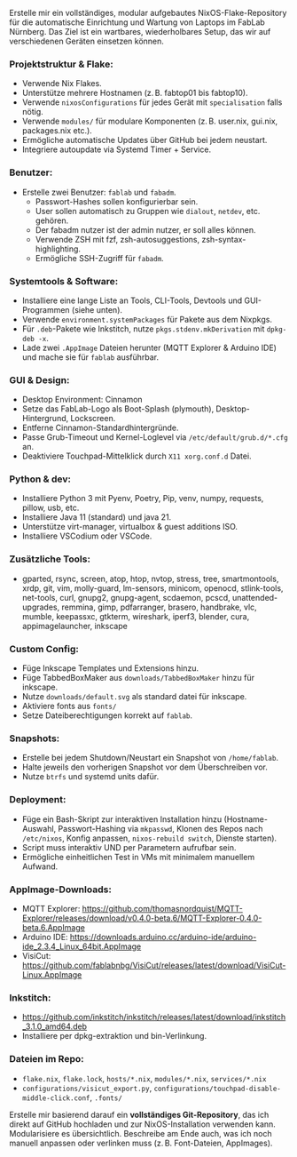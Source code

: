 Erstelle mir ein vollständiges, modular aufgebautes NixOS-Flake-Repository für die automatische Einrichtung und Wartung von Laptops im FabLab Nürnberg. Das Ziel ist ein wartbares, wiederholbares Setup, das wir auf verschiedenen Geräten einsetzen können.

### Projektstruktur & Flake:
- Verwende Nix Flakes.
- Unterstütze mehrere Hostnamen (z. B. fabtop01 bis fabtop10).
- Verwende `nixosConfigurations` für jedes Gerät mit `specialisation` falls nötig.
- Verwende `modules/` für modulare Komponenten (z. B. user.nix, gui.nix, packages.nix etc.).
- Ermögliche automatische Updates über GitHub bei jedem neustart.
- Integriere autoupdate via Systemd Timer + Service.

### Benutzer:
- Erstelle zwei Benutzer: `fablab` und `fabadm`.
  - Passwort-Hashes sollen konfigurierbar sein.
  - User sollen automatisch zu Gruppen wie `dialout`, `netdev`, etc. gehören.
  - Der fabadm nutzer ist der admin nutzer, er soll alles können.
  - Verwende ZSH mit fzf, zsh-autosuggestions, zsh-syntax-highlighting.
  - Ermögliche SSH-Zugriff für `fabadm`.

### Systemtools & Software:
- Installiere eine lange Liste an Tools, CLI-Tools, Devtools und GUI-Programmen (siehe unten).
- Verwende `environment.systemPackages` für Pakete aus dem Nixpkgs.
- Für `.deb`-Pakete wie Inkstitch, nutze `pkgs.stdenv.mkDerivation` mit `dpkg-deb -x`.
- Lade zwei `.AppImage` Dateien herunter (MQTT Explorer & Arduino IDE) und mache sie für `fablab` ausführbar.

### GUI & Design:
- Desktop Environment: Cinnamon
- Setze das FabLab-Logo als Boot-Splash (plymouth), Desktop-Hintergrund, Lockscreen.
- Entferne Cinnamon-Standardhintergründe.
- Passe Grub-Timeout und Kernel-Loglevel via `/etc/default/grub.d/*.cfg` an.
- Deaktiviere Touchpad-Mittelklick durch `X11 xorg.conf.d` Datei.

### Python & dev:
- Installiere Python 3 mit Pyenv, Poetry, Pip, venv, numpy, requests, pillow, usb, etc.
- Installiere Java 11 (standard) und java 21.
- Unterstütze virt-manager, virtualbox & guest additions ISO.
- Installiere VSCodium oder VSCode.

### Zusätzliche Tools:
- gparted, rsync, screen, atop, htop, nvtop, stress, tree, smartmontools, xrdp, git, vim, molly-guard, lm-sensors, minicom, openocd, stlink-tools, net-tools, curl, gnupg2, gnupg-agent, scdaemon, pcscd, unattended-upgrades, remmina, gimp, pdfarranger, brasero, handbrake, vlc, mumble, keepassxc, gtkterm, wireshark, iperf3, blender, cura, appimagelauncher, inkscape

### Custom Config:
- Füge Inkscape Templates und Extensions hinzu.
- Füge TabbedBoxMaker aus `downloads/TabbedBoxMaker` hinzu für inkscape.
- Nutze `downloads/default.svg` als standard datei für inkscape.
- Aktiviere fonts aus `fonts/`
- Setze Dateiberechtigungen korrekt auf `fablab`.

### Snapshots:
- Erstelle bei jedem Shutdown/Neustart ein Snapshot von `/home/fablab`.
- Halte jeweils den vorherigen Snapshot vor dem Überschreiben vor.
- Nutze `btrfs` und systemd units dafür.

### Deployment:
- Füge ein Bash-Skript zur interaktiven Installation hinzu (Hostname-Auswahl, Passwort-Hashing via `mkpasswd`, Klonen des Repos nach `/etc/nixos`, Konfig anpassen, `nixos-rebuild switch`, Dienste starten).
- Script muss interaktiv UND per Parametern aufrufbar sein.
- Ermögliche einheitlichen Test in VMs mit minimalem manuellem Aufwand.

### AppImage-Downloads:
- MQTT Explorer: https://github.com/thomasnordquist/MQTT-Explorer/releases/download/v0.4.0-beta.6/MQTT-Explorer-0.4.0-beta.6.AppImage
- Arduino IDE: https://downloads.arduino.cc/arduino-ide/arduino-ide_2.3.4_Linux_64bit.AppImage
- VisiCut: https://github.com/fablabnbg/VisiCut/releases/latest/download/VisiCut-Linux.AppImage

### Inkstitch:
- https://github.com/inkstitch/inkstitch/releases/latest/download/inkstitch_3.1.0_amd64.deb
- Installiere per dpkg-extraktion und bin-Verlinkung.

### Dateien im Repo:
- `flake.nix`, `flake.lock`, `hosts/*.nix`, `modules/*.nix`, `services/*.nix`
- `configurations/visicut_export.py`, `configurations/touchpad-disable-middle-click.conf`, `.fonts/`

Erstelle mir basierend darauf ein **vollständiges Git-Repository**, das ich direkt auf GitHub hochladen und zur NixOS-Installation verwenden kann. Modularisiere es übersichtlich. Beschreibe am Ende auch, was ich noch manuell anpassen oder verlinken muss (z. B. Font-Dateien, AppImages).
